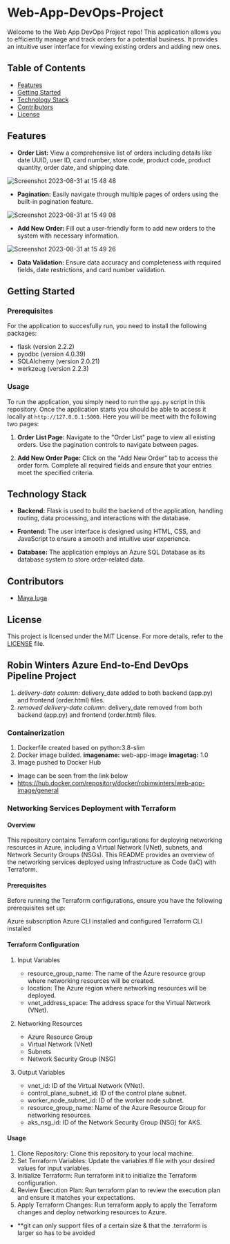 # Web-App-DevOps-Project

Welcome to the Web App DevOps Project repo! This application allows you to efficiently manage and track orders for a potential business. It provides an intuitive user interface for viewing existing orders and adding new ones.

## Table of Contents

- [Features](#features)
- [Getting Started](#getting-started)
- [Technology Stack](#technology-stack)
- [Contributors](#contributors)
- [License](#license)

## Features

- **Order List:** View a comprehensive list of orders including details like date UUID, user ID, card number, store code, product code, product quantity, order date, and shipping date.

![Screenshot 2023-08-31 at 15 48 48](https://github.com/maya-a-iuga/Web-App-DevOps-Project/assets/104773240/3a3bae88-9224-4755-bf62-567beb7bf692)

- **Pagination:** Easily navigate through multiple pages of orders using the built-in pagination feature.

![Screenshot 2023-08-31 at 15 49 08](https://github.com/maya-a-iuga/Web-App-DevOps-Project/assets/104773240/d92a045d-b568-4695-b2b9-986874b4ed5a)

- **Add New Order:** Fill out a user-friendly form to add new orders to the system with necessary information.

![Screenshot 2023-08-31 at 15 49 26](https://github.com/maya-a-iuga/Web-App-DevOps-Project/assets/104773240/83236d79-6212-4fc3-afa3-3cee88354b1a)

- **Data Validation:** Ensure data accuracy and completeness with required fields, date restrictions, and card number validation.

## Getting Started

### Prerequisites

For the application to succesfully run, you need to install the following packages:

- flask (version 2.2.2)
- pyodbc (version 4.0.39)
- SQLAlchemy (version 2.0.21)
- werkzeug (version 2.2.3)

### Usage

To run the application, you simply need to run the `app.py` script in this repository. Once the application starts you should be able to access it locally at `http://127.0.0.1:5000`. Here you will be meet with the following two pages:

1. **Order List Page:** Navigate to the "Order List" page to view all existing orders. Use the pagination controls to navigate between pages.

2. **Add New Order Page:** Click on the "Add New Order" tab to access the order form. Complete all required fields and ensure that your entries meet the specified criteria.

## Technology Stack

- **Backend:** Flask is used to build the backend of the application, handling routing, data processing, and interactions with the database.

- **Frontend:** The user interface is designed using HTML, CSS, and JavaScript to ensure a smooth and intuitive user experience.

- **Database:** The application employs an Azure SQL Database as its database system to store order-related data.

## Contributors

- [Maya Iuga](<[https://github.com/yourusername](https://github.com/maya-a-iuga)>)

## License

This project is licensed under the MIT License. For more details, refer to the [LICENSE](LICENSE) file.

## Robin Winters Azure End-to-End DevOps Pipeline Project

1. _delivery-date column:_ delivery_date added to both backend (app.py) and frontend (order.html) files.
2. _removed delivery-date column:_ delivery_date removed from both backend (app.py) and frontend (order.html) files.

### Containerization

1. Dockerfile created based on python:3.8-slim
2. Docker image builded.
   **imagename:** web-app-image
   **imagetag:** 1.0
3. Image pushed to Docker Hub

- Image can be seen from the link below
- https://hub.docker.com/repository/docker/robinwinters/web-app-image/general

### Networking Services Deployment with Terraform

#### Overview

This repository contains Terraform configurations for deploying networking resources in Azure, including a Virtual Network (VNet), subnets, and Network Security Groups (NSGs). This README provides an overview of the networking services deployed using Infrastructure as Code (IaC) with Terraform.

#### Prerequisites

Before running the Terraform configurations, ensure you have the following prerequisites set up:

Azure subscription
Azure CLI installed and configured
Terraform CLI installed

#### Terraform Configuration

1. Input Variables

   - resource_group_name: The name of the Azure resource group where networking resources will be created.
   - location: The Azure region where networking resources will be deployed.
   - vnet_address_space: The address space for the Virtual Network (VNet).

2. Networking Resources

   - Azure Resource Group
   - Virtual Network (VNet)
   - Subnets
   - Network Security Group (NSG)

3. Output Variables
   - vnet_id: ID of the Virtual Network (VNet).
   - control_plane_subnet_id: ID of the control plane subnet.
   - worker_node_subnet_id: ID of the worker node subnet.
   - resource_group_name: Name of the Azure Resource Group for networking resources.
   - aks_nsg_id: ID of the Network Security Group (NSG) for AKS.

#### Usage

1. Clone Repository: Clone this repository to your local machine.
2. Set Terraform Variables: Update the variables.tf file with your desired values for input variables.
3. Initialize Terraform: Run terraform init to initialize the Terraform configuration.
4. Review Execution Plan: Run terraform plan to review the execution plan and ensure it matches your expectations.
5. Apply Terraform Changes: Run terraform apply to apply the Terraform changes and deploy networking resources to Azure.

- \*\*git can only support files of a certain size & that the .terraform is larger so has to be avoided
